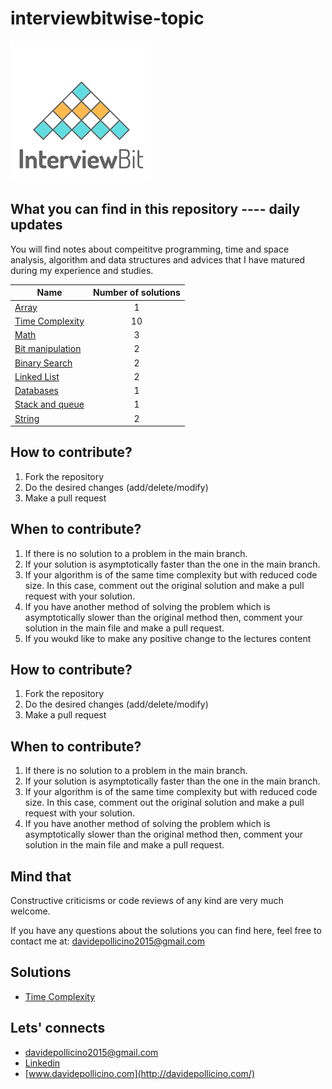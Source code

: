 # interviewbitwise-topic

![Interviewbit](images/logo.png)


## What you can find in this repository  ---- daily updates

You will find notes about compeititve programming, time and space analysis, algorithm and data structures and advices that I have matured during my experience and studies. 

|    Name  | Number of solutions |
|----------|:----------------:|
|[Array](array/README.md)|1|
|[Time Complexity](time-complexity/README.md)|10|
|[Math](math/README.md)|3|
|[Bit manipulation](bit-manipulation/README.md)|2|
|[Binary Search](binary-search/README.md)|2|
|[Linked List](linked-list/README.md)|2|
|[Databases](databases/README.md)|1|
|[Stack and queue](stack-and-queue/README.md)|1|
|[String](string/README.md)|2|


## How to contribute?
1. Fork the repository
2. Do the desired changes (add/delete/modify)
3. Make a pull request

## When to contribute?
1. If there is no solution to a problem in the main branch.
2. If your solution is asymptotically faster than the one in the main branch.
3. If your algorithm is of the same time complexity but with reduced code size. In this case, comment out the original solution and make a pull request with your solution.
4. If you have another method of solving the problem which is asymptotically slower than the original method then, comment your solution in the main file and make a pull request.
5. If you woukd like to make any positive change to the lectures content

## How to contribute?
1. Fork the repository
2. Do the desired changes (add/delete/modify)
3. Make a pull request

## When to contribute?
1. If there is no solution to a problem in the main branch.
2. If your solution is asymptotically faster than the one in the main branch.
3. If your algorithm is of the same time complexity but with reduced code size. In this case, comment out the original solution and make a pull request with your solution.
4. If you have another method of solving the problem which is asymptotically slower than the original method then, comment your solution in the main file and make a pull request.

## Mind that
Constructive criticisms or code reviews of any kind are very much welcome.

If you have any questions about the solutions you can find here, feel free to contact me at: [davidepollicino2015@gmail.com](mailto:davidepollicino2015@gmail.com?subject=[GitHub]%20BitwiseRepo)

## Solutions

* [Time Complexity](time-complexity/time-complexity.md)

## Lets' connects

* [davidepollicino2015@gmail.com](mailto:davidepollicino2015@gmail.com?subject=[GitHub]%20CompetitiveProgrammigGuide)
* [Linkedin](https://www.linkedin.com/in/davidepollicino7/)
* [www.davidepollicino.com](http://davidepollicino.com/)


